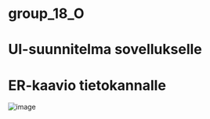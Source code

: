 
# group_18_O

# UI-suunnitelma sovellukselle

# ER-kaavio tietokannalle
![image](https://user-images.githubusercontent.com/87731856/232254760-44f26715-f510-4293-a652-6cb914ce475c.png)
